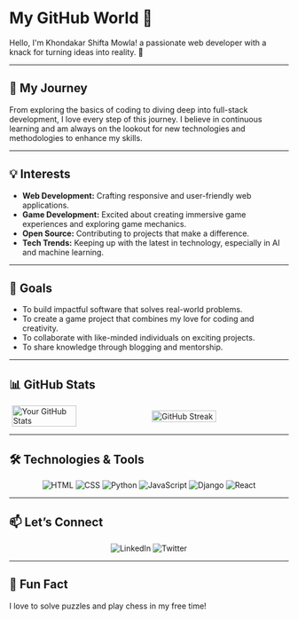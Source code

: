 # My GitHub World 👋

Hello, I'm Khondakar Shifta Mowla! a passionate web developer with a knack for turning ideas into reality. 🚀 

---

## 🌟 My Journey
From exploring the basics of coding to diving deep into full-stack development, I love every step of this journey. I believe in continuous learning and am always on the lookout for new technologies and methodologies to enhance my skills.

---

## 💡 Interests
- **Web Development:** Crafting responsive and user-friendly web applications.
- **Game Development:** Excited about creating immersive game experiences and exploring game mechanics.
- **Open Source:** Contributing to projects that make a difference.
- **Tech Trends:** Keeping up with the latest in technology, especially in AI and machine learning.
  
---

## 🎯 Goals
- To build impactful software that solves real-world problems.
- To create a game project that combines my love for coding and creativity.
- To collaborate with like-minded individuals on exciting projects.
- To share knowledge through blogging and mentorship.

---

## 📊 GitHub Stats

<div style="display: flex; justify-content: space-around; align-items: center;">
  <img src="https://github-readme-stats.vercel.app/api?username=Shiftamowla&show_icons=true&theme=radical" alt="Your GitHub Stats" width="48%" />
  <img src="https://github-readme-streak-stats.herokuapp.com/?user=Shiftamowla&theme=radical" alt="GitHub Streak" width="48%" />
</div>


---

## 🛠️ Technologies & Tools

<p align="center">
  <a href="#" style="text-decoration: none;">
    <img src="https://img.shields.io/badge/-HTML-E34F26?style=for-the-badge&logo=html5&logoColor=white" alt="HTML" />
  </a>
  <a href="#" style="text-decoration: none;">
    <img src="https://img.shields.io/badge/-CSS-1572B6?style=for-the-badge&logo=css3&logoColor=white" alt="CSS" />
  </a>
  <a href="#" style="text-decoration: none;">
    <img src="https://img.shields.io/badge/-Python-3776AB?style=for-the-badge&logo=python&logoColor=white" alt="Python" />
  </a>
  <a href="#" style="text-decoration: none;">
    <img src="https://img.shields.io/badge/-JavaScript-F7DF1E?style=for-the-badge&logo=javascript&logoColor=black" alt="JavaScript" />
  </a>
  <a href="#" style="text-decoration: none;">
    <img src="https://img.shields.io/badge/-Django-092E20?style=for-the-badge&logo=django&logoColor=white" alt="Django" />
  </a>
  <a href="#" style="text-decoration: none;">
    <img src="https://img.shields.io/badge/-React-61DAFB?style=for-the-badge&logo=react&logoColor=black" alt="React" />
  </a>
</p>

---

## 📫 Let’s Connect

<p align="center">
  <a href="https://bd.linkedin.com/in/shifta-mowla-48b57b2b9" style="text-decoration: none;">
    <img src="https://img.shields.io/badge/-LinkedIn-0077B5?style=for-the-badge&logo=linkedin&logoColor=white" alt="LinkedIn" />
  </a>
  <a href="https://x.com/ShiftaS9375?t=pJOML5I7HqlFCZdgbWXAjA&s=09" style="text-decoration: none;">
    <img src="https://img.shields.io/badge/-Twitter-1DA1F2?style=for-the-badge&logo=twitter&logoColor=white" alt="Twitter" />
  </a>
</p>




---

## 🎉 Fun Fact
I love to solve puzzles and play chess in my free time!


           
